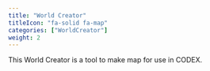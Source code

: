 ```yaml
---
title: "World Creator"
titleIcon: "fa-solid fa-map"
categories: ["WorldCreator"]
weight: 2
---
```


This World Creator is a tool to make map for use in CODEX.